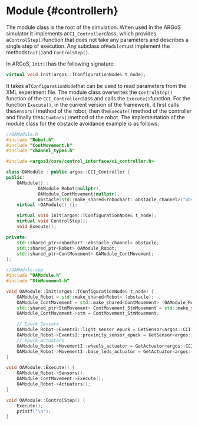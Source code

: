 # Module {#controllerh}

The module class is the root of the simulation. When used in the ARGoS simulator it implements a`CCI_Controller`class, which provides a`ControlStep()`function that does not take any parameters and describes a single step of execution. Any subclass of`Module`must implement the methods`Init()`and `ControlStep()`.

In ARGoS, `Init()`has the following signature:

```cpp
virtual void Init(argos::TConfigurationNode& t_node);
```

It takes a`TConfigurationNode`that can be used to read parameters from the XML experiment file. The module class overwrites the `ControlStep()` function of the `CCI_Controller`class and calls the `Execute()`function. For the function `Execute()`, in the current version of the framework, it first calls the`Sensors()`method of the robot, then the`Execute()`method of the controller and finally the`Actuators()`method of the robot. The implementation of the module class for the obstacle avoidance example is as follows:

```cpp
//OAModule.h
#include "Robot.h"
#include "ContMovement.h"
#include "channel_types.h"

#include <argos3/core/control_interface/ci_controller.h>

class OAModule : public argos::CCI_Controller {
public:
    OAModule() :
            OAModule_Robot(nullptr),
            OAModule_ContMovement(nullptr),
            obstacle(std::make_shared<robochart::obstacle_channel>("obstacle")) {}
    virtual ~OAModule() {};

    virtual void Init(argos::TConfigurationNode& t_node);
    virtual void ControlStep();
    void Execute();

private:
    std::shared_ptr<robochart::obstacle_channel> obstacle;
    std::shared_ptr<Robot> OAModule_Robot;
    std::shared_ptr<ContMovement> OAModule_ContMovement;
};
```

```cpp
//OAModule.cpp
#include "OAModule.h"
#include "StmMovement.h"

void OAModule::Init(argos::TConfigurationNode& t_node) {
    OAModule_Robot = std::make_shared<Robot> (obstacle);
    OAModule_ContMovement = std::make_shared<ContMovement> (OAModule_Robot, obstacle);
    std::shared_ptr<StmMovement> ContMovement_StmMovement = std::make_shared<StmMovement>(OAModule_Robot, OAModule_ContMovement, obstacle);
    OAModule_ContMovement->stm = ContMovement_StmMovement;

    // Epuck Sensors
    OAModule_Robot->EventsI::light_sensor_epuck = GetSensor<argos::CCI_EPuckLightSensor>("epuck_light");
    OAModule_Robot->EventsI::proximity_sensor_epuck = GetSensor<argos::CCI_EPuckProximitySensor>("epuck_proximity");
    // Epuck Actuators
    OAModule_Robot->MovementI::wheels_actuator = GetActuator<argos::CCI_EPuckWheelsActuator>("epuck_wheels");
    OAModule_Robot->MovementI::base_leds_actuator = GetActuator<argos::CCI_EPuckBaseLEDsActuator>("epuck_base_leds");
}

void OAModule::Execute() {
    OAModule_Robot->Sensors();
    OAModule_ContMovement->Execute();
    OAModule_Robot->Actuators();
}

void OAModule::ControlStep() {
    Execute();
    printf("\n");
}
```




